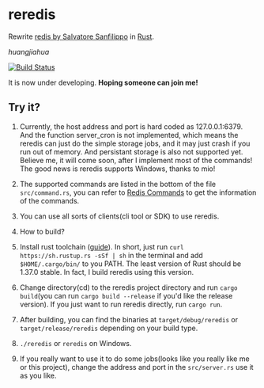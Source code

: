 # reredis

Rewrite [redis by Salvatore Sanfilippo](https://github.com/antirez/redis) in [Rust](https://www.rust-lang.org).

*huangjiahua*

[![Build Status](https://dev.azure.com/jiahuah0077/jiahuah/_apis/build/status/huangjiahua.reredis?branchName=master)](https://dev.azure.com/jiahuah0077/jiahuah/_build/latest?definitionId=1&branchName=master)

It is now under developing. **Hoping someone can join me!**

## Try it?

1. Currently, the host address and port is hard coded as 127.0.0.1:6379. And the function server_cron is not implemented, which means the reredis can just do the simple storage jobs, and it may just crash if you run out of memory. And persistant storage is also not supported yet. Believe me, it will come soon, after I implement most of the commands! The good news is reredis supports Windows, thanks to mio!

2. The supported commands are listed in the bottom of the file `src/command.rs`, you can refer to [Redis Commands](https://redis.io/commands/) to get the information of the commands.

3. You can use all sorts of clients(cli tool or SDK) to use reredis.

4. How to build? 
  1. Install rust toolchain ([guide](https://www.rust-lang.org/tools/install)). In short, just run `curl https://sh.rustup.rs -sSf | sh` in the terminal and add `$HOME/.cargo/bin/` to you PATH. The least version of Rust should be 1.37.0 stable. In fact, I build reredis using this version.
  2. Change directory(cd) to the reredis project directory and run `cargo build`(you can run `cargo build --release` if you'd like the release version). If you just want to run reredis directly, run `cargo run`. 
  3. After building, you can find the binaries at `target/debug/reredis` or `target/release/reredis` depending on your build type.
  4. `./reredis` or `reredis` on Windows.
  5. If you really want to use it to do some jobs(looks like you really like me or this project), change the address and port in the `src/server.rs` use it as you like.
  
